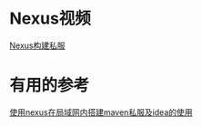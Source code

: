 

# Nexus视频

 [Nexus构建私服](https://www.bilibili.com/video/av32170669/?p=3)

# 有用的参考

 [使用nexus在局域网内搭建maven私服及idea的使用](https://blog.csdn.net/lipei1220/article/details/51853942)
